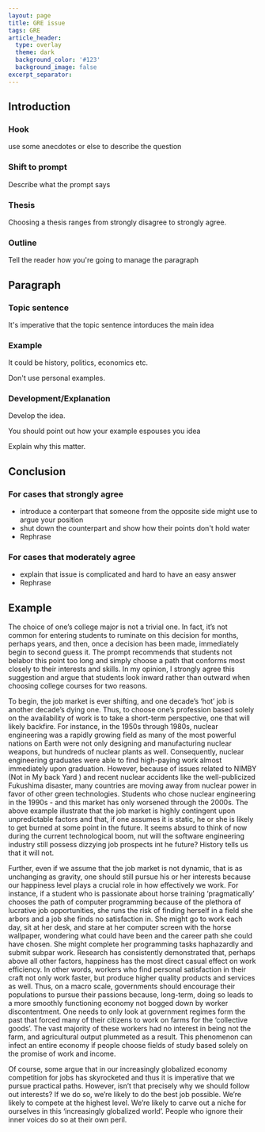 ```yaml
---
layout: page
title: GRE issue
tags: GRE
article_header:
  type: overlay
  theme: dark
  background_color: '#123'
  background_image: false
excerpt_separator: 
---
```


<!--more-->

## Introduction

### Hook

use some anecdotes or else to describe the question

### Shift to prompt

Describe what the prompt says

### Thesis

Choosing a thesis ranges from strongly disagree to strongly agree.

### Outline

Tell the reader how you're going to manage the paragraph

## Paragraph

### Topic sentence

It's imperative that the topic sentence intorduces the main idea

### Example

It could be history, politics, economics etc.

Don't use personal examples.

### Development/Explanation

Develop the idea.

You should point out how your example espouses you idea

Explain why this matter.

## Conclusion

### For cases that strongly agree

- introduce a conterpart that someone from the opposite side might use to argue your position
- shut down the counterpart and show how their points don't hold water
- Rephrase

### For cases that moderately agree

- explain that issue is complicated and hard to have an easy answer
- Rephrase

## Example


The choice of one’s college major is not a trivial one. In fact, it’s not common for entering students to ruminate on this decision for months, perhaps years, and then, once a decision has been made, immediately begin to second guess it. The prompt recommends that students not belabor this point too long and simply choose a path that conforms most closely to their interests and skills. In my opinion, I strongly agree this suggestion and argue that students look inward rather than outward when choosing college courses for two reasons. 

To begin, the job market is ever shifting, and one decade’s ‘hot’ job is another decade’s dying one. Thus, to choose one’s profession based solely on the availability of work is to take a short-term perspective, one that will likely backfire. For instance, in the 1950s through 1980s, nuclear engineering was a rapidly growing field as many of the most powerful nations on Earth were not only designing and manufacturing nuclear weapons, but hundreds of nuclear plants as well. Consequently, nuclear engineering graduates were able to find high-paying work almost immediately upon graduation. However, because of issues related to NIMBY (Not in My back Yard ) and recent nuclear accidents like the well-publicized Fukushima disaster, many countries are moving away from nuclear power in favor of other green technologies. Students who chose nuclear engineering in the 1990s - and this market has only worsened through the 2000s. The above example illustrate that the job market is highly contingent upon unpredictable factors and that, if one assumes it is static, he or she is likely to get burned at some point in the future. It seems absurd to think of now during the current technological boom, nut will the software engineering industry still possess dizzying job prospects int he future? History tells us that it will not.

Further, even if we assume that the job market is not dynamic, that is as unchanging as gravity, one should still pursue his or her interests because our happiness level plays a crucial role in how effectively we work. For instance, if a student who is passionate about horse training ‘pragmatically’ chooses the path of computer programming because of the plethora of lucrative job opportunities, she runs the risk of finding herself in a field she arbors and a job she finds no satisfaction in. She might go to work each day, sit at her desk, and stare at her computer screen with the horse wallpaper, wondering what could have been and the career path she could have chosen. She might complete her programming tasks haphazardly and submit subpar work. Research has consistently demonstrated that, perhaps above all other factors, happiness has the most direct casual effect on work efficiency. In other words, workers who find personal satisfaction in their craft not only work faster, but produce higher quality products and services as well. Thus, on a macro scale, governments should encourage their populations to pursue their passions because, long-term, doing so leads to a more smoothly functioning economy not bogged down by worker discontentment. One needs to only look at government regimes form the past that forced many of their citizens to work on farms for the ‘collective goods’. The vast majority of these workers had no interest in being not the farm, and agricultural output plummeted as a result. This phenomenon can infect an entire economy if people choose fields of study based solely on the promise of work and income.

Of course, some argue that in our increasingly globalized economy competition for jobs has skyrocketed and thus it is imperative that we pursue practical paths. However, isn’t that precisely why we should follow out interests? If we do so, we’re likely to do the best job possible. We’re likely to compete at the highest level. We’re likely to carve out a niche for ourselves in this ‘increasingly globalized world’. People who ignore their inner voices do so at their own peril.